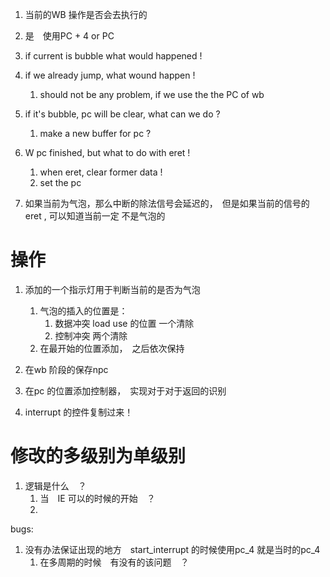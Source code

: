1. 当前的WB 操作是否会去执行的

2. 是　使用PC + 4 or PC

3. if current is bubble what would happened !

4. if we already jump, what wound happen !
    1. should not be any problem, if we use the the PC of wb

5. if it's bubble, pc will be clear, what can we do ?
    1. make a new buffer for pc ?

6. W pc finished, but what to do with eret !
    1. when eret, clear former data !
    2. set the pc 

7. 如果当前为气泡，那么中断的除法信号会延迟的，　但是如果当前的信号的eret , 可以知道当前一定
不是气泡的

# 操作
1. 添加的一个指示灯用于判断当前的是否为气泡
    1. 气泡的插入的位置是：
        1. 数据冲突 load use 的位置 一个清除　
        2. 控制冲突                两个清除
    2. 在最开始的位置添加，　之后依次保持  
2. 在wb 阶段的保存npc

3. 在pc 的位置添加控制器，　实现对于对于返回的识别

4. interrupt 的控件复制过来！



# 修改的多级别为单级别
1. 逻辑是什么　？
    1. 当　IE 可以的时候的开始　？
    2. 

bugs:
1. 没有办法保证出现的地方　start_interrupt 的时候使用pc_4 就是当时的pc_4
    1. 在多周期的时候　有没有的该问题　？

